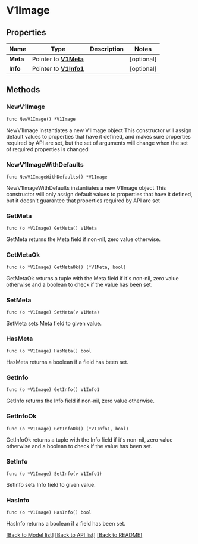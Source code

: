 # V1Image

## Properties

Name | Type | Description | Notes
------------ | ------------- | ------------- | -------------
**Meta** | Pointer to [**V1Meta**](V1Meta.md) |  | [optional] 
**Info** | Pointer to [**V1Info1**](V1Info1.md) |  | [optional] 

## Methods

### NewV1Image

`func NewV1Image() *V1Image`

NewV1Image instantiates a new V1Image object
This constructor will assign default values to properties that have it defined,
and makes sure properties required by API are set, but the set of arguments
will change when the set of required properties is changed

### NewV1ImageWithDefaults

`func NewV1ImageWithDefaults() *V1Image`

NewV1ImageWithDefaults instantiates a new V1Image object
This constructor will only assign default values to properties that have it defined,
but it doesn't guarantee that properties required by API are set

### GetMeta

`func (o *V1Image) GetMeta() V1Meta`

GetMeta returns the Meta field if non-nil, zero value otherwise.

### GetMetaOk

`func (o *V1Image) GetMetaOk() (*V1Meta, bool)`

GetMetaOk returns a tuple with the Meta field if it's non-nil, zero value otherwise
and a boolean to check if the value has been set.

### SetMeta

`func (o *V1Image) SetMeta(v V1Meta)`

SetMeta sets Meta field to given value.

### HasMeta

`func (o *V1Image) HasMeta() bool`

HasMeta returns a boolean if a field has been set.

### GetInfo

`func (o *V1Image) GetInfo() V1Info1`

GetInfo returns the Info field if non-nil, zero value otherwise.

### GetInfoOk

`func (o *V1Image) GetInfoOk() (*V1Info1, bool)`

GetInfoOk returns a tuple with the Info field if it's non-nil, zero value otherwise
and a boolean to check if the value has been set.

### SetInfo

`func (o *V1Image) SetInfo(v V1Info1)`

SetInfo sets Info field to given value.

### HasInfo

`func (o *V1Image) HasInfo() bool`

HasInfo returns a boolean if a field has been set.


[[Back to Model list]](../README.md#documentation-for-models) [[Back to API list]](../README.md#documentation-for-api-endpoints) [[Back to README]](../README.md)


